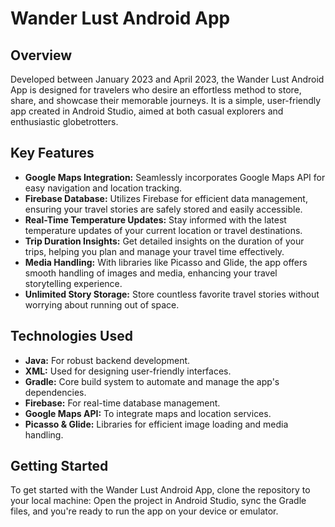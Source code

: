 # Wander Lust Android App

## Overview
Developed between January 2023 and April 2023, the Wander Lust Android App is designed for travelers who desire an effortless method to store, share, and showcase their memorable journeys. It is a simple, user-friendly app created in Android Studio, aimed at both casual explorers and enthusiastic globetrotters. 

## Key Features
- **Google Maps Integration:** Seamlessly incorporates Google Maps API for easy navigation and location tracking.
- **Firebase Database:** Utilizes Firebase for efficient data management, ensuring your travel stories are safely stored and easily accessible.
- **Real-Time Temperature Updates:** Stay informed with the latest temperature updates of your current location or travel destinations.
- **Trip Duration Insights:** Get detailed insights on the duration of your trips, helping you plan and manage your travel time effectively.
- **Media Handling:** With libraries like Picasso and Glide, the app offers smooth handling of images and media, enhancing your travel storytelling experience.
- **Unlimited Story Storage:** Store countless favorite travel stories without worrying about running out of space.

## Technologies Used
- **Java:** For robust backend development.
- **XML:** Used for designing user-friendly interfaces.
- **Gradle:** Core build system to automate and manage the app's dependencies.
- **Firebase:** For real-time database management.
- **Google Maps API:** To integrate maps and location services.
- **Picasso & Glide:** Libraries for efficient image loading and media handling.

## Getting Started
To get started with the Wander Lust Android App, clone the repository to your local machine:
Open the project in Android Studio, sync the Gradle files, and you're ready to run the app on your device or emulator.
